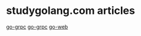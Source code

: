 # studygolang.com articles

[go-grpc](https://github.com/Bingjian-Zhu/go-grpc-example)
[go-grpc](https://www.cnblogs.com/FireworksEasyCool/category/1693727.html)
[go-web](https://xueyuanjun.com/books/go-web-programming)
